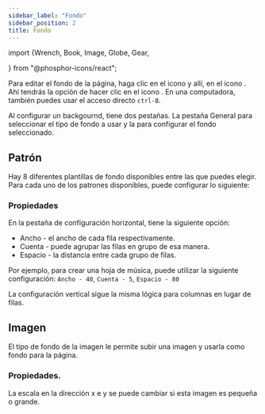 ```yaml
---
sidebar_label: "Fondo"
sidebar_position: 2
title: Fondo
---
```


import {Wrench, Book, Image, Globe, Gear,

} from "@phosphor-icons/react";

Para editar el fondo de la página, haga clic en el icono <Wrench/> y allí, en el icono <Book/>. Ahí tendrás la opción de hacer clic en el icono <Image/>. En una computadora, también puedes usar el acceso directo `ctrl-B`.

Al configurar un backgournd, tiene dos pestañas. La pestaña <Globe/> General para seleccionar el tipo de fondo a usar y la <Gear/> para configurar el fondo seleccionado.

## <Globe/> Patrón

Hay 8 diferentes plantillas de fondo disponibles entre las que puedes elegir. Para cada uno de los patrones disponibles, puede configurar lo siguiente:


### <Gear/> Propiedades

En la pestaña de configuración horizontal, tiene la siguiente opción:

- Ancho - el ancho de cada fila respectivamente.
- Cuenta - puede agrupar las filas en grupo de esa manera.
- Espacio - la distancia entre cada grupo de filas.

Por ejemplo, para crear una hoja de música, puede utilizar la siguiente configuración: `Ancho - 40`, `Cuenta - 5`, `Espacio - 80`

La configuración vertical sigue la misma lógica para columnas en lugar de filas.

## <Globe/> Imagen

El tipo de fondo de la imagen le permite subir una imagen y usarla como fondo para la página.

### <Gear/> Propiedades.

La escala en la dirección x e y se puede cambiar si esta imagen es pequeña o grande.

